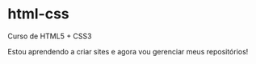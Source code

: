 # html-css
Curso de HTML5 + CSS3

Estou aprendendo a criar sites e agora vou gerenciar meus repositórios!